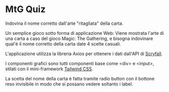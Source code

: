 # MtG Quiz

Indovina il nome corretto dall'arte "ritagliata" della carta.

Un semplice gioco sotto forma di applicazione Web: Viene mostrata l'arte di una carta a caso del gioco Magic: The Gathering, e bisogna indovinare qual'è il nome corretto della carta date 4 scelte casuali.

L'applicazione utilizza la libreria Axios per ottenere i dati dall'API di <a href="https://scryfall.com">Scryfall</a>.

I componenti grafici sono tutti componenti base come \<div> e \<input>, stilati con il mini-framework <a href="https://tailwindcss.com/">Tailwind CSS</a>.

La scelta del nome della carta è fatta tramite radio button con il bottone reso invisibile in modo che si possano vedere soltanto i label.